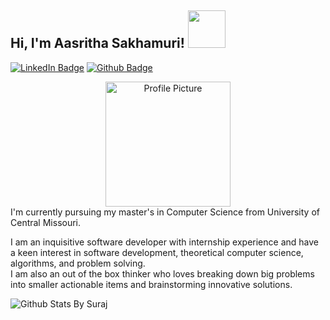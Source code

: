 <h2> Hi, I'm Aasritha Sakhamuri! <img src="https://media.tenor.com/kQcGDGtb79QAAAAi/alice-animated-alice-stickers.gif" width="60"></h2>


[![LinkedIn Badge](https://img.shields.io/badge/-Aasritha_Sakhamuri-blue?style=flat&logo=LinkedIn&logoColor=white&link=https://www.linkedin.com/in/aasritha-sakhamuri-25b314216)](https://www.linkedin.com/in/aasritha-sakhamuri-25b314216)
[![Github Badge](https://img.shields.io/badge/-@sakhamuri-aasritha?style=flat&logo=Github&logoColor=white&link=https://github.com/sakhamuri-aasritha)](https://github.com/sakhamuri-aasritha) 


<div align="center">
    <img src="https://cdn.pixabay.com/photo/2024/05/20/13/27/woman-8775227_1280.png" width="200" alt="Profile Picture">
</div>

<div align = "left">
I'm currently pursuing my master's in Computer Science from University of Central Missouri. 

I am an inquisitive software developer with internship experience and have a keen interest in software development, theoretical computer science, algorithms, and problem solving.  
I am also an out of the box thinker who loves breaking down big problems into smaller actionable items and brainstorming innovative solutions.

<!--
[![Top Langs](https://github-readme-stats.vercel.app/api/top-langs/?username=sakhamuri-aasritha&langs_count=8)](https://github.com/sakhamuri-aasritha)
-->

![Github Stats By Suraj](https://github-readme-stats.vercel.app/api?username=sakhamuri-aasritha&show_icons=true&title_color=fff&icon_color=79ff97&text_color=9f9f9f&bg_color=151515)

</div>


